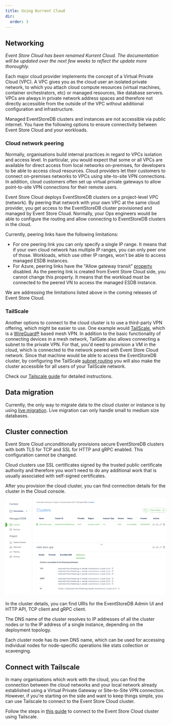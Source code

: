 ```yaml
---
title: Using Kurrent Cloud
dir:
  order: 3
---
```


## Networking

<i>Event Store Cloud has been renamed Kurrent Cloud.  The documentation will be updated over the next few weeks to reflect the update more thoroughly.</i>

Each major cloud provider implements the concept of a Virtual Private Cloud (VPC). A VPC gives you as the cloud user an isolated private network, to which you attach cloud compute resources (virtual machines, container orchestrators, etc) or managed resources, like database servers. VPCs are always in private network address spaces and therefore not directly accessible from the outside of the VPC without additional configuration and infrastructure.

Managed EventStoreDB clusters and instances are not accessible via public internet. You have the following options to ensure connectivity between Event Store Cloud and your workloads.

### Cloud network peering

Normally, organisations build internal practices in regard to VPCs isolation and access level. In particular, you would expect that some or all VPCs are available for direct access from local networks on-premises, for developers to be able to access cloud resources. Cloud providers let their customers to connect on-premises networks to VPCs using site-to-site VPN connections. In addition, cloud customers often set up virtual private gateways to allow point-to-site VPN connections for their remote users.

Event Store Cloud deploys EventStoreDB clusters on a project-level VPC (network). By peering that network with your own VPC at the same cloud provider, you get access to the EventStoreDB cluster provisioned and managed by Event Store Cloud. Normally, your Ops engineers would be able to configure the routing and allow connecting to EventStoreDB clusters in the cloud.

Currently, peering links have the following limitations:
- For one peering link you can only specify a single IP range. It means that if your own cloud network has multiple IP ranges, you can only peer one of those. Workloads, which use other IP ranges, won't be able to access managed ESDB instances.
- For Azure, peering links have the "Allow gateway transit" [property](https://docs.microsoft.com/en-us/azure/virtual-network/virtual-network-peering-overview#gateways-and-on-premises-connectivity) disabled. As the peering link is created from Event Store Cloud side, you cannot change this property. It means that the workload must be connected to the peered VN to access the managed ESDB instance.

We are addressing the limitations listed above in the coming releases of Event Store Cloud.

### TailScale

Another options to connect to the cloud cluster is to use a third-party VPN offering, which might be easier to use. One example would [TailScale](https://tailscale.com), which is a [WireGuard®](https://www.wireguard.com/) based mesh VPN. In addition to the basic functionality of connecting devices in a mesh network, TailGate also allows connecting a subnet to the private VPN. For that, you'd need to provision a VM in the cloud, which is connected to the network peered with Event Store Cloud network. Since that machine would be able to access the EventStoreDB cluster, by configuring the TailScale [subnet routing](https://tailscale.com/kb/1019/subnets) you will also make the cluster accessible for all users of your TailScale network.

Check our [Tailscale guide](#connect-with-tailscale) for detailed instructions.

## Data migration

Currently, the only way to migrate data to the cloud cluster or instance is by using [live migration](migration.md). Live migration can only handle small to medium size databases.

## Cluster connection

Event Store Cloud unconditionally provisions secure EventStoreDB clusters with both TLS for TCP and SSL for HTTP and gRPC enabled. This configuration cannot be changed.

Cloud clusters use SSL certificates signed by the trusted public certificate authority and therefore you won't need to do any additional work that is usually associated with self-signed certificates.

After you provision the cloud cluster, you can find connection details for the cluster in the Cloud console.

![Cluster details](./images/cloud-cluster-details.png)

In the cluster details, you can find URIs for the EventStoreDB Admin UI and HTTP API, TCP client and gRPC client.

The DNS name of the cluster resolves to IP addresses of all the cluster nodes or to the IP address of a single instance, depending on the deployment topology. 

Each cluster node has its own DNS name, which can be used for accessing individual nodes for node-specific operations like stats collection or scavenging.

## Connect with Tailscale

In many organisations which work with the cloud, you can find the connection between the cloud networks and your local network already established using a Virtual Private Gateway or Site-to-Site VPN connection. However, if you're starting on the side and want to keep things simple, you can use Tailscale to connect to the Event Store Cloud cluster.

Follow the steps in [this guide](tailscale.md) to connect to the Event Store Cloud cluster using Tailscale.
